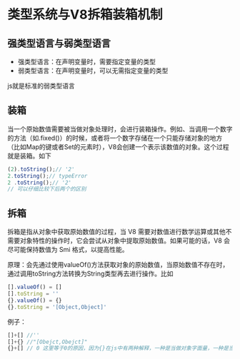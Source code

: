 # 类型系统与V8拆箱装箱机制

## 强类型语言与弱类型语言

- 强类型语言：在声明变量时，需要指定变量的类型
- 弱类型语言：在声明变量时，可以无需指定变量的类型

js就是标准的弱类型语言

## 装箱

当一个原始数值需要被当做对象处理时，会进行装箱操作。例如、当调用一个数字的方法（如.fixed()）的时候，或者将一个数字存储在一个只能存储对象的地方（比如Map的键或者Set的元素时），V8会创建一个表示该数值的对象。这个过程就是装箱。如下

```javascript
(2).toString();// '2'
2.toString();// typeError
2 .toString();// '2'
// 可以仔细比较下后两个的区别

```

## 拆箱

拆箱是指从对象中获取原始数值的过程，当 V8 需要对数值进行数学运算或其他不需要对象特性的操作时，它会尝试从对象中提取原始数值。如果可能的话，V8 会尽可能保持数值为 Smi 格式，以提高性能。

原理：会先通过使用valueOf()方法获取对象的原始数值，当原始数值不存在时，通过调用toString方法转换为String类型再去进行操作。比如

```javascript
[].valueOf() = []
[].toString = ''
{}.valueOf() = {}
{}.toString = '[Object,Object]'
```

例子：

```javascript
[]+[] //''
[]+{} //"[Obejct,Obejct]"
{}+[] // 0 这里等于0的原因，因为{}在js中有两种解释，一种是当做对象字面量，一种是当做对象，当{}放在前面时是会被当做代码块进行解析的。所里这里就是+[]的含义= +''= 0
```

